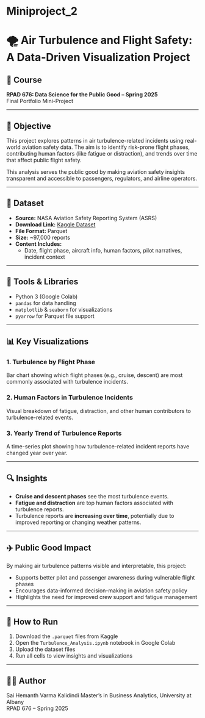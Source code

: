 # Miniproject_2
# 🌪️ Air Turbulence and Flight Safety: A Data-Driven Visualization Project

## 📘 Course
**RPAD 676: Data Science for the Public Good – Spring 2025**  
Final Portfolio Mini-Project

---

## 🎯 Objective

This project explores patterns in air turbulence-related incidents using real-world aviation safety data. The aim is to identify risk-prone flight phases, contributing human factors (like fatigue or distraction), and trends over time that affect public flight safety. 

This analysis serves the public good by making aviation safety insights transparent and accessible to passengers, regulators, and airline operators.

---

## 📁 Dataset

- **Source:** NASA Aviation Safety Reporting System (ASRS)
- **Download Link:** [Kaggle Dataset](https://www.kaggle.com/datasets/drxc75/nasa-asrs)
- **File Format:** Parquet
- **Size:** ~97,000 reports
- **Content Includes:**
  - Date, flight phase, aircraft info, human factors, pilot narratives, incident context

---

## 🧰 Tools & Libraries

- Python 3 (Google Colab)
- `pandas` for data handling
- `matplotlib` & `seaborn` for visualizations
- `pyarrow` for Parquet file support

---

## 📊 Key Visualizations

### 1. **Turbulence by Flight Phase**
Bar chart showing which flight phases (e.g., cruise, descent) are most commonly associated with turbulence incidents.

### 2. **Human Factors in Turbulence Incidents**
Visual breakdown of fatigue, distraction, and other human contributors to turbulence-related events.

### 3. **Yearly Trend of Turbulence Reports**
A time-series plot showing how turbulence-related incident reports have changed year over year.

---

## 🔍 Insights

- **Cruise and descent phases** see the most turbulence events.
- **Fatigue and distraction** are top human factors associated with turbulence reports.
- Turbulence reports are **increasing over time**, potentially due to improved reporting or changing weather patterns.

---

## ✈️ Public Good Impact

By making air turbulence patterns visible and interpretable, this project:
- Supports better pilot and passenger awareness during vulnerable flight phases
- Encourages data-informed decision-making in aviation safety policy
- Highlights the need for improved crew support and fatigue management

---

## 🚀 How to Run

1. Download the `.parquet` files from Kaggle
2. Open the `Turbulence_Analysis.ipynb` notebook in Google Colab
3. Upload the dataset files
4. Run all cells to view insights and visualizations

---

## 🧑‍💻 Author

Sai Hemanth Varma Kalidindi 
Master’s in Business Analytics, University at Albany  
RPAD 676 – Spring 2025  


